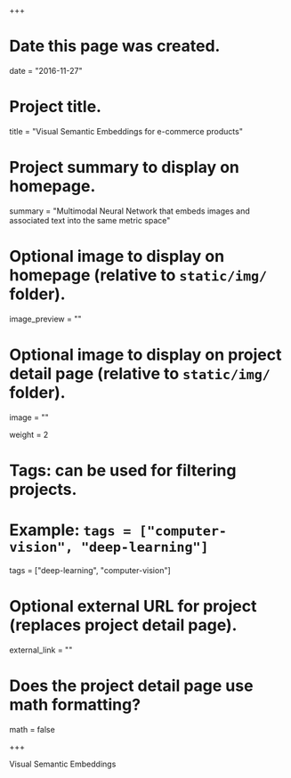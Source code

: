 +++
# Date this page was created.
date = "2016-11-27"

# Project title.
title = "Visual Semantic Embeddings for e-commerce products"

# Project summary to display on homepage.
summary = "Multimodal Neural Network that embeds images and associated text into the same metric space"

# Optional image to display on homepage (relative to `static/img/` folder).
image_preview = ""

# Optional image to display on project detail page (relative to `static/img/` folder).
image = ""

weight = 2

# Tags: can be used for filtering projects.
# Example: `tags = ["computer-vision", "deep-learning"]`
tags = ["deep-learning", "computer-vision"]

# Optional external URL for project (replaces project detail page).
external_link = ""

# Does the project detail page use math formatting?
math = false

+++

Visual Semantic Embeddings
